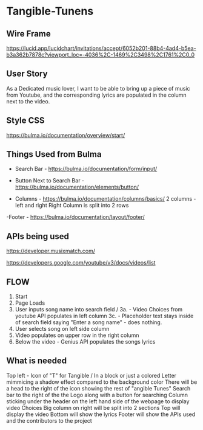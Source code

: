 # Tangible-Tunens




## Wire Frame

https://lucid.app/lucidchart/invitations/accept/6052b201-88b4-4ad4-b5ea-b3a362b7878c?viewport_loc=-4036%2C-1469%2C3498%2C1761%2C0_0




## User Story

 As a Dedicated music lover, I want to be able to bring up a piece of music from Youtube, and the corresponding lyrics are populated in the column next to the video. 

 ## Style CSS

 https://bulma.io/documentation/overview/start/


## Things Used from Bulma

- Search Bar - https://bulma.io/documentation/form/input/
- Button Next to Search Bar - https://bulma.io/documentation/elements/button/


- Columns - https://bulma.io/documentation/columns/basics/
2 columns - left and right 
Right Column is split into 2 rows

-Footer - https://bulma.io/documentation/layout/footer/







 ## APIs being used

https://developer.musixmatch.com/

https://developers.google.com/youtube/v3/docs/videos/list

## FLOW
1. Start
2. Page Loads
3. User inputs song name into search field <Y>/<N>
    3a. <Y> - Video Choices from youtube API populates in left column
    3c. <N> - Placeholder text stays inside of search field saying "Enter a song name" - does nothing.
4. User selects song on left side column 
5. Video populates on upper row in the right column
6. Below the video - Genius API populates the songs lyrics



## What is needed

Top left - Icon of "T" for Tangible / In a block or just a colored Letter mimmicing a shadow effect compared to the background color
There will be a head to the right of the icon showing the rest of "angible Tunes"
Search bar to the right of the the Logo along with a button for searching
Column sticking under the header on the left hand side of the webpage to display video Choices
Big column on right will be split into 2 sections 
    Top will display the video
    Bottom will show the lyrics
Footer will show the APIs used and the contributors to the project





